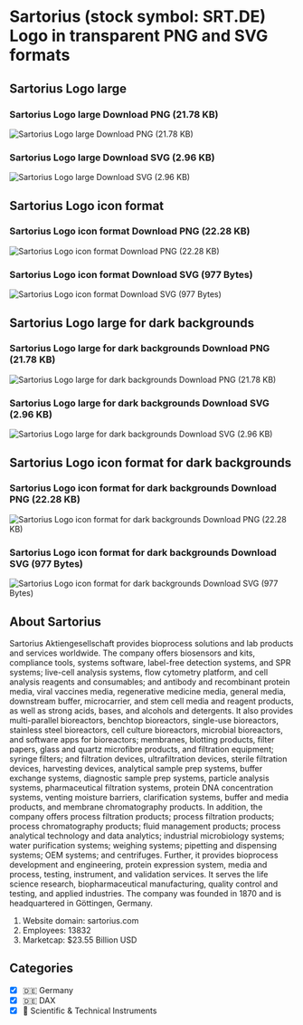 # Sartorius (stock symbol: SRT.DE) Logo in transparent PNG and SVG formats

## Sartorius Logo large

### Sartorius Logo large Download PNG (21.78 KB)

![Sartorius Logo large Download PNG (21.78 KB)](/img/orig/SRT.DE_BIG-048be73a.png)

### Sartorius Logo large Download SVG (2.96 KB)

![Sartorius Logo large Download SVG (2.96 KB)](/img/orig/SRT.DE_BIG-b50ed7db.svg)

## Sartorius Logo icon format

### Sartorius Logo icon format Download PNG (22.28 KB)

![Sartorius Logo icon format Download PNG (22.28 KB)](/img/orig/SRT.DE-2f1ca0a0.png)

### Sartorius Logo icon format Download SVG (977 Bytes)

![Sartorius Logo icon format Download SVG (977 Bytes)](/img/orig/SRT.DE-b97b4f45.svg)

## Sartorius Logo large for dark backgrounds

### Sartorius Logo large for dark backgrounds Download PNG (21.78 KB)

![Sartorius Logo large for dark backgrounds Download PNG (21.78 KB)](/img/orig/SRT.DE_BIG.D-7cdb1b97.png)

### Sartorius Logo large for dark backgrounds Download SVG (2.96 KB)

![Sartorius Logo large for dark backgrounds Download SVG (2.96 KB)](/img/orig/SRT.DE_BIG.D-16f9c10f.svg)

## Sartorius Logo icon format for dark backgrounds

### Sartorius Logo icon format for dark backgrounds Download PNG (22.28 KB)

![Sartorius Logo icon format for dark backgrounds Download PNG (22.28 KB)](/img/orig/SRT.DE.D-2ebfb7b1.png)

### Sartorius Logo icon format for dark backgrounds Download SVG (977 Bytes)

![Sartorius Logo icon format for dark backgrounds Download SVG (977 Bytes)](/img/orig/SRT.DE.D-8f7b3113.svg)

## About Sartorius

Sartorius Aktiengesellschaft provides bioprocess solutions and lab products and services worldwide. The company offers biosensors and kits, compliance tools, systems software, label-free detection systems, and SPR systems; live-cell analysis systems, flow cytometry platform, and cell analysis reagents and consumables; and antibody and recombinant protein media, viral vaccines media, regenerative medicine media, general media, downstream buffer, microcarrier, and stem cell media and reagent products, as well as strong acids, bases, and alcohols and detergents. It also provides multi-parallel bioreactors, benchtop bioreactors, single-use bioreactors, stainless steel bioreactors, cell culture bioreactors, microbial bioreactors, and software apps for bioreactors; membranes, blotting products, filter papers, glass and quartz microfibre products, and filtration equipment; syringe filters; and filtration devices, ultrafiltration devices, sterile filtration devices, harvesting devices, analytical sample prep systems, buffer exchange systems, diagnostic sample prep systems, particle analysis systems, pharmaceutical filtration systems, protein DNA concentration systems, venting moisture barriers, clarification systems, buffer and media products, and membrane chromatography products. In addition, the company offers process filtration products; process filtration products; process chromatography products; fluid management products; process analytical technology and data analytics; industrial microbiology systems; water purification systems; weighing systems; pipetting and dispensing systems; OEM systems; and centrifuges. Further, it provides bioprocess development and engineering, protein expression system, media and process, testing, instrument, and validation services. It serves the life science research, biopharmaceutical manufacturing, quality control and testing, and applied industries. The company was founded in 1870 and is headquartered in Göttingen, Germany.

1. Website domain: sartorius.com
2. Employees: 13832
3. Marketcap: $23.55 Billion USD


## Categories
- [x] 🇩🇪 Germany
- [x] 🇩🇪 DAX
- [x] 🔬 Scientific & Technical Instruments
